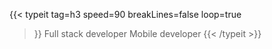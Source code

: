 ---
---
{{< typeit 
  tag=h3
  speed=90
  breakLines=false
  loop=true
>}}
Full stack developer
Mobile developer
{{< /typeit >}}